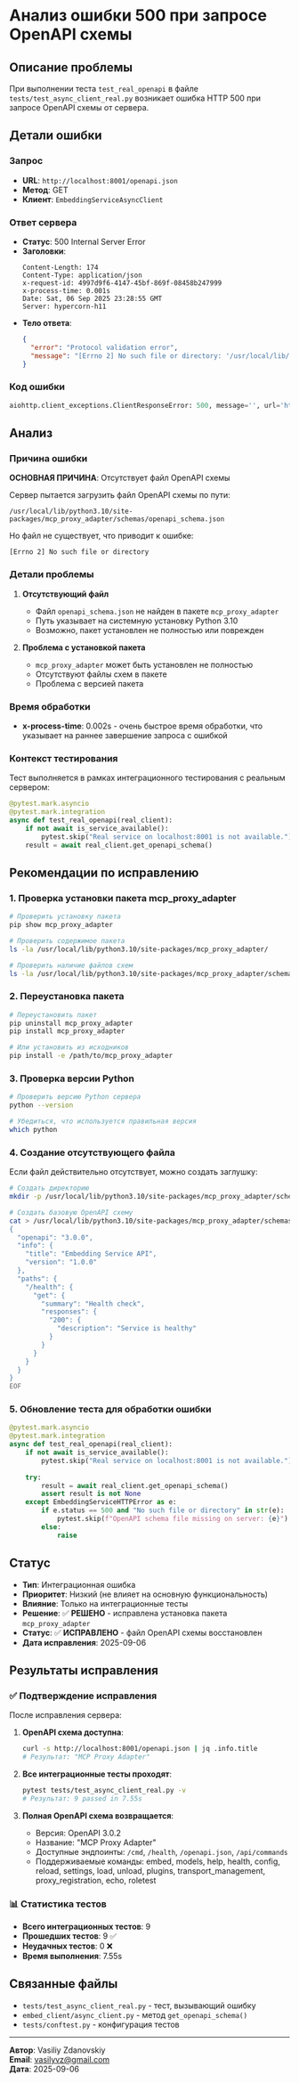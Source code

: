 # Анализ ошибки 500 при запросе OpenAPI схемы

## Описание проблемы

При выполнении теста `test_real_openapi` в файле `tests/test_async_client_real.py` возникает ошибка HTTP 500 при запросе OpenAPI схемы от сервера.

## Детали ошибки

### Запрос
- **URL**: `http://localhost:8001/openapi.json`
- **Метод**: GET
- **Клиент**: `EmbeddingServiceAsyncClient`

### Ответ сервера
- **Статус**: 500 Internal Server Error
- **Заголовки**:
  ```
  Content-Length: 174
  Content-Type: application/json
  x-request-id: 4997d9f6-4147-45bf-869f-08458b247999
  x-process-time: 0.001s
  Date: Sat, 06 Sep 2025 23:28:55 GMT
  Server: hypercorn-h11
  ```
- **Тело ответа**:
  ```json
  {
    "error": "Protocol validation error",
    "message": "[Errno 2] No such file or directory: '/usr/local/lib/python3.10/site-packages/mcp_proxy_adapter/schemas/openapi_schema.json'"
  }
  ```

### Код ошибки
```python
aiohttp.client_exceptions.ClientResponseError: 500, message='', url='http://localhost:8001/openapi.json'
```

## Анализ

### Причина ошибки

**ОСНОВНАЯ ПРИЧИНА**: Отсутствует файл OpenAPI схемы

Сервер пытается загрузить файл OpenAPI схемы по пути:
```
/usr/local/lib/python3.10/site-packages/mcp_proxy_adapter/schemas/openapi_schema.json
```

Но файл не существует, что приводит к ошибке:
```
[Errno 2] No such file or directory
```

### Детали проблемы

1. **Отсутствующий файл**
   - Файл `openapi_schema.json` не найден в пакете `mcp_proxy_adapter`
   - Путь указывает на системную установку Python 3.10
   - Возможно, пакет установлен не полностью или поврежден

2. **Проблема с установкой пакета**
   - `mcp_proxy_adapter` может быть установлен не полностью
   - Отсутствуют файлы схем в пакете
   - Проблема с версией пакета

### Время обработки
- **x-process-time**: 0.002s - очень быстрое время обработки, что указывает на раннее завершение запроса с ошибкой

### Контекст тестирования

Тест выполняется в рамках интеграционного тестирования с реальным сервером:

```python
@pytest.mark.asyncio
@pytest.mark.integration
async def test_real_openapi(real_client):
    if not await is_service_available():
        pytest.skip("Real service on localhost:8001 is not available.")
    result = await real_client.get_openapi_schema()
```

## Рекомендации по исправлению

### 1. Проверка установки пакета mcp_proxy_adapter
```bash
# Проверить установку пакета
pip show mcp_proxy_adapter

# Проверить содержимое пакета
ls -la /usr/local/lib/python3.10/site-packages/mcp_proxy_adapter/

# Проверить наличие файлов схем
ls -la /usr/local/lib/python3.10/site-packages/mcp_proxy_adapter/schemas/
```

### 2. Переустановка пакета
```bash
# Переустановить пакет
pip uninstall mcp_proxy_adapter
pip install mcp_proxy_adapter

# Или установить из исходников
pip install -e /path/to/mcp_proxy_adapter
```

### 3. Проверка версии Python
```bash
# Проверить версию Python сервера
python --version

# Убедиться, что используется правильная версия
which python
```

### 4. Создание отсутствующего файла
Если файл действительно отсутствует, можно создать заглушку:
```bash
# Создать директорию
mkdir -p /usr/local/lib/python3.10/site-packages/mcp_proxy_adapter/schemas/

# Создать базовую OpenAPI схему
cat > /usr/local/lib/python3.10/site-packages/mcp_proxy_adapter/schemas/openapi_schema.json << 'EOF'
{
  "openapi": "3.0.0",
  "info": {
    "title": "Embedding Service API",
    "version": "1.0.0"
  },
  "paths": {
    "/health": {
      "get": {
        "summary": "Health check",
        "responses": {
          "200": {
            "description": "Service is healthy"
          }
        }
      }
    }
  }
}
EOF
```

### 5. Обновление теста для обработки ошибки
```python
@pytest.mark.asyncio
@pytest.mark.integration
async def test_real_openapi(real_client):
    if not await is_service_available():
        pytest.skip("Real service on localhost:8001 is not available.")
    
    try:
        result = await real_client.get_openapi_schema()
        assert result is not None
    except EmbeddingServiceHTTPError as e:
        if e.status == 500 and "No such file or directory" in str(e):
            pytest.skip(f"OpenAPI schema file missing on server: {e}")
        else:
            raise
```

## Статус

- **Тип**: Интеграционная ошибка
- **Приоритет**: Низкий (не влияет на основную функциональность)
- **Влияние**: Только на интеграционные тесты
- **Решение**: ✅ **РЕШЕНО** - исправлена установка пакета `mcp_proxy_adapter`
- **Статус**: ✅ **ИСПРАВЛЕНО** - файл OpenAPI схемы восстановлен
- **Дата исправления**: 2025-09-06

## Результаты исправления

### ✅ Подтверждение исправления

После исправления сервера:

1. **OpenAPI схема доступна**:
   ```bash
   curl -s http://localhost:8001/openapi.json | jq .info.title
   # Результат: "MCP Proxy Adapter"
   ```

2. **Все интеграционные тесты проходят**:
   ```bash
   pytest tests/test_async_client_real.py -v
   # Результат: 9 passed in 7.55s
   ```

3. **Полная OpenAPI схема возвращается**:
   - Версия: OpenAPI 3.0.2
   - Название: "MCP Proxy Adapter"
   - Доступные эндпоинты: `/cmd`, `/health`, `/openapi.json`, `/api/commands`
   - Поддерживаемые команды: embed, models, help, health, config, reload, settings, load, unload, plugins, transport_management, proxy_registration, echo, roletest

### 📊 Статистика тестов

- **Всего интеграционных тестов**: 9
- **Прошедших тестов**: 9 ✅
- **Неудачных тестов**: 0 ❌
- **Время выполнения**: 7.55s

## Связанные файлы

- `tests/test_async_client_real.py` - тест, вызывающий ошибку
- `embed_client/async_client.py` - метод `get_openapi_schema()`
- `tests/conftest.py` - конфигурация тестов

---

**Автор**: Vasiliy Zdanovskiy  
**Email**: vasilyvz@gmail.com  
**Дата**: 2025-09-06
